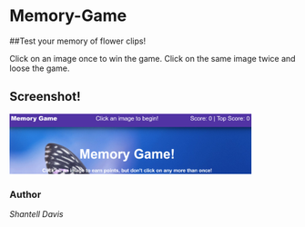 # Memory-Game

##Test your memory of flower clips!

Click on an image once to win the game. Click on the same image twice and loose the game.

## Screenshot!
<img src="public/assets/images/clicky.PNG" width="425">


### Author
_Shantell Davis_
